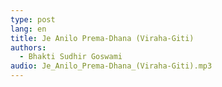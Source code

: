 ```yaml
---
type: post
lang: en
title: Je Anilo Prema-Dhana (Viraha-Giti)
authors: 
  - Bhakti Sudhir Goswami
audio: Je_Anilo_Prema-Dhana_(Viraha-Giti).mp3
---
```

